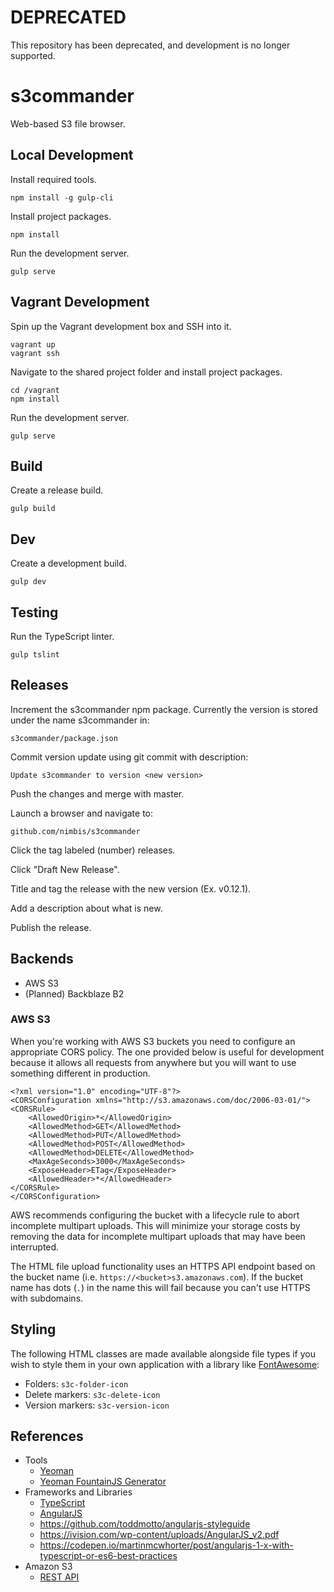 # DEPRECATED

This repository has been deprecated, and development is no longer supported.

# s3commander

Web-based S3 file browser.

## Local Development

Install required tools.

```
npm install -g gulp-cli
```

Install project packages.

```
npm install
```

Run the development server.

```
gulp serve
```

## Vagrant Development

Spin up the Vagrant development box and SSH into it.

```
vagrant up
vagrant ssh
```

Navigate to the shared project folder and install project packages.

```
cd /vagrant
npm install
```

Run the development server.

```
gulp serve
```

## Build

Create a release build.

```
gulp build
```

## Dev

Create a development build.

```
gulp dev
```

## Testing

Run the TypeScript linter.

```
gulp tslint
```

## Releases

Increment the s3commander npm package. Currently the version is stored under the name s3commander in:

```
s3commander/package.json
```

Commit version update using git commit with description:
```
Update s3commander to version <new version>
```

Push the changes and merge with master.

Launch a browser and navigate to:
```
github.com/nimbis/s3commander
```

Click the tag labeled (number) releases.

Click "Draft New Release".

Title and tag the release with the new version (Ex. v0.12.1).

Add a description about what is new.

Publish the release.

## Backends

* AWS S3
* (Planned) Backblaze B2

### AWS S3

When you're working with AWS S3 buckets you need to configure an appropriate CORS policy. The one provided below is useful for development because it allows all requests from anywhere but you will want to use something different in production.

```
<?xml version="1.0" encoding="UTF-8"?>
<CORSConfiguration xmlns="http://s3.amazonaws.com/doc/2006-03-01/">
<CORSRule>
    <AllowedOrigin>*</AllowedOrigin>
    <AllowedMethod>GET</AllowedMethod>
    <AllowedMethod>PUT</AllowedMethod>
    <AllowedMethod>POST</AllowedMethod>
    <AllowedMethod>DELETE</AllowedMethod>
    <MaxAgeSeconds>3000</MaxAgeSeconds>
    <ExposeHeader>ETag</ExposeHeader>
    <AllowedHeader>*</AllowedHeader>
</CORSRule>
</CORSConfiguration>
```

AWS recommends configuring the bucket with a lifecycle rule to abort incomplete multipart uploads.  This will minimize your storage costs by removing the data for incomplete multipart uploads that may have been interrupted.

The HTML file upload functionality uses an HTTPS API endpoint based on the bucket name (i.e. `https://<bucket>s3.amazonaws.com`). If the bucket name has dots (`.`) in the name this will fail because you can't use HTTPS with subdomains.

## Styling

The following HTML classes are made available alongside file types if you wish
to style them in your own application with a library like
[FontAwesome](https://fontawesome.com/):

* Folders: `s3c-folder-icon`
* Delete markers: `s3c-delete-icon`
* Version markers: `s3c-version-icon`

## References

* Tools
  * [Yeoman](http://yeoman.io/)
  * [Yeoman FountainJS Generator](http://fountainjs.io/)
* Frameworks and Libraries
  * [TypeScript](https://www.typescriptlang.org)
  * [AngularJS](https://angularjs.org/)
  * https://github.com/toddmotto/angularjs-styleguide
  * https://ivision.com/wp-content/uploads/AngularJS_v2.pdf
  * https://codepen.io/martinmcwhorter/post/angularjs-1-x-with-typescript-or-es6-best-practices
* Amazon S3
  * [REST API](https://docs.aws.amazon.com/AmazonS3/latest/API/Welcome.html)
